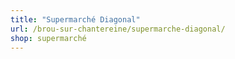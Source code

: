```yaml
---
title: "Supermarché Diagonal"
url: /brou-sur-chantereine/supermarche-diagonal/
shop: supermarché
---
```

